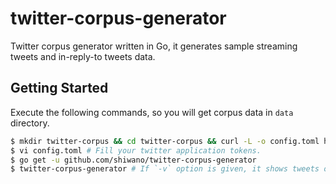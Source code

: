 # twitter-corpus-generator

Twitter corpus generator written in Go, it generates sample streaming tweets and in-reply-to tweets data.  

## Getting Started

Execute the following commands, so you will get corpus data in `data` directory.

```sh
$ mkdir twitter-corpus && cd twitter-corpus && curl -L -o config.toml https://raw.githubusercontent.com/shiwano/twitter-corpus-generator/master/config.example.toml
$ vi config.toml # Fill your twitter application tokens.
$ go get -u github.com/shiwano/twitter-corpus-generator
$ twitter-corpus-generator # If `-v` option is given, it shows tweets on stdout.
```
